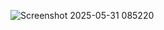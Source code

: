 ![Screenshot 2025-05-31 085220](https://github.com/user-attachments/assets/cfb55542-8017-4f03-9159-a830397cd697)

